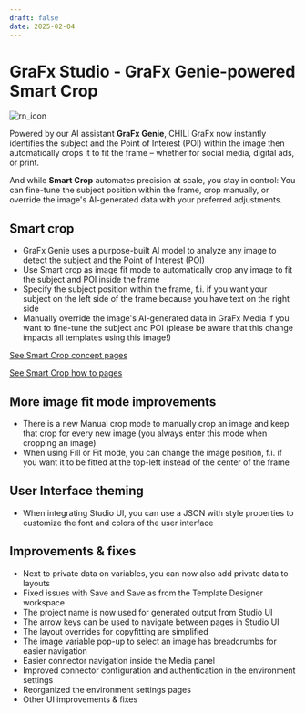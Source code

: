 ```yaml
---
draft: false
date: 2025-02-04
---
```


# GraFx Studio - GraFx Genie-powered Smart Crop

![rn_icon](/assets/icon-GraFx-Studio.svg)

Powered by our AI assistant **GraFx Genie**, CHILI GraFx now instantly identifies the subject and the Point of Interest (POI) within the image then automatically crops it to fit the frame – whether for social media, digital ads, or print.  

And while **Smart Crop** automates precision at scale, you stay in control: You can fine-tune the subject position within the frame, crop manually, or override the image's AI-generated data with your preferred adjustments. 

<!-- more -->

## Smart crop

- GraFx Genie uses a purpose-built AI model to analyze any image to detect the subject and the Point of Interest (POI)
- Use Smart crop as image fit mode to automatically crop any image to fit the subject and POI inside the frame
- Specify the subject position within the frame, f.i. if you want your subject on the left side of the frame because you have text on the right side
- Manually override the image's AI-generated data in GraFx Media if you want to fine-tune the subject and POI (please be aware that this change impacts all templates using this image!)

[See Smart Crop concept pages](../../../../../GraFx-Studio/concepts/genie-smart-crop/)

[See Smart Crop how to pages](../../../../../GraFx-Studio/guides/smart-crop/)

## More image fit mode improvements
- There is a new Manual crop mode to manually crop an image and keep that crop for every new image (you always enter this mode when cropping an image)
- When using Fill or Fit mode, you can change the image position, f.i. if you want it to be fitted at the top-left instead of the center of the frame

## User Interface theming
- When integrating Studio UI, you can use a JSON with style properties to customize the font and colors of the user interface

## Improvements & fixes

- Next to private data on variables, you can now also add private data to layouts
- Fixed issues with Save and Save as from the Template Designer workspace
- The project name is now used for generated output from Studio UI
- The arrow keys can be used to navigate between pages in Studio UI
- The layout overrides for copyfitting are simplified
- The image variable pop-up to select an image has breadcrumbs for easier navigation
- Easier connector navigation inside the Media panel
- Improved connector configuration and authentication in the environment settings
- Reorganized the environment settings pages
- Other UI improvements & fixes
